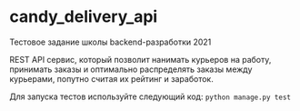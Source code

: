 # candy_delivery_api
Тестовое задание школы backend-разработки 2021

REST API сервис, который позволит нанимать курьеров на работу, принимать заказы и оптимально распределять заказы между курьерами, попутно считая их рейтинг и заработок.

Для запуска тестов используйте следующий код:
`python manage.py test`